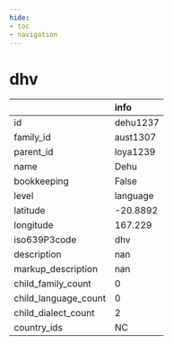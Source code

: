 ```yaml
---
hide:
- toc
- navigation
---
```

# dhv
|                      | info     |
|:---------------------|:---------|
| id                   | dehu1237 |
| family_id            | aust1307 |
| parent_id            | loya1239 |
| name                 | Dehu     |
| bookkeeping          | False    |
| level                | language |
| latitude             | -20.8892 |
| longitude            | 167.229  |
| iso639P3code         | dhv      |
| description          | nan      |
| markup_description   | nan      |
| child_family_count   | 0        |
| child_language_count | 0        |
| child_dialect_count  | 2        |
| country_ids          | NC       |